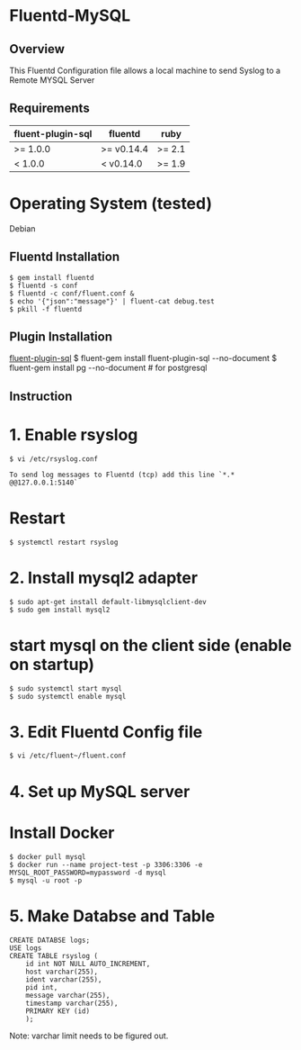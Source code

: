 # Fluentd-MySQL

## Overview

This Fluentd Configuration file allows a local machine to send Syslog to a Remote MYSQL Server

## Requirements

| fluent-plugin-sql | fluentd    | ruby   |
|-------------------|------------|--------|
| >= 1.0.0          | >= v0.14.4 | >= 2.1 |
| <  1.0.0          | <  v0.14.0 | >= 1.9 |

# Operating System (tested)
Debian

## Fluentd Installation
    $ gem install fluentd
    $ fluentd -s conf
    $ fluentd -c conf/fluent.conf &
    $ echo '{"json":"message"}' | fluent-cat debug.test
    $ pkill -f fluentd

## Plugin Installation
[fluent-plugin-sql](https://github.com/fluent/fluent-plugin-sql#readme)
    $ fluent-gem install fluent-plugin-sql --no-document
    $ fluent-gem install pg --no-document # for postgresql

## Instruction
# 1. Enable rsyslog
    $ vi /etc/rsyslog.conf
    
    To send log messages to Fluentd (tcp) add this line `*.* @@127.0.0.1:5140` 
# Restart    
    $ systemctl restart rsyslog

# 2. Install mysql2 adapter

    $ sudo apt-get install default-libmysqlclient-dev
    $ sudo gem install mysql2  

# start mysql on the client side (enable on startup)
    $ sudo systemctl start mysql
    $ sudo systemctl enable mysql

# 3. Edit Fluentd Config file

    $ vi /etc/fluent~/fluent.conf

# 4. Set up MySQL server

# Install Docker
 
    $ docker pull mysql
    $ docker run --name project-test -p 3306:3306 -e MYSQL_ROOT_PASSWORD=mypassword -d mysql
    $ mysql -u root -p

# 5. Make Databse and Table

	CREATE DATABSE logs;
	USE logs
	CREATE TABLE rsyslog (
		id int NOT NULL AUTO_INCREMENT,
		host varchar(255),
		ident varchar(255),
		pid int,
		message varchar(255),
		timestamp varchar(255),
		PRIMARY KEY (id)
		);
Note: varchar limit needs to be figured out.
